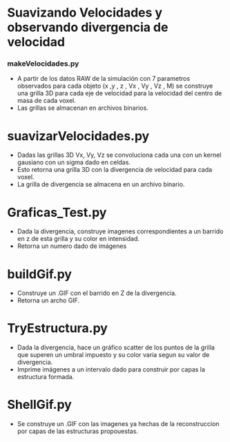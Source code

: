 # Suavizando Velocidades y observando divergencia de velocidad

### makeVelocidades.py
* A partir de los datos RAW de la simulación con 7 parametros observados para cada objeto (x ,y , z , Vx , Vy , Vz , M)
 se construye una grilla 3D para cada eje de velocidad para la velocidad del centro de masa de cada voxel.
* Las grillas se almacenan en archivos binarios.

# suavizarVelocidades.py
* Dadas las grillas 3D  Vx, Vy, Vz se convoluciona cada una con un kernel gausiano con un sigma dado en celdas.
* Esto retorna una grilla 3D con la divergencia de velocidad para cada voxel.
* La grilla de divergencia se almacena en un archivo binario.

# Graficas_Test.py
* Dada la divergencia, construye imagenes correspondientes a un barrido en z de esta grilla y su color en intensidad.
* Retorna un numero dado de imágenes

# buildGif.py
* Construye un .GIF con el barrido en Z de la divergencia.
* Retorna un archo GIF.

# TryEstructura.py
* Dada la divergencia, hace un gráfico scatter de los puntos de la grilla que superen un umbral impuesto y su color
varia segun su valor de divergencia.
* Imprime imágenes a un intervalo dado para construir por capas la estructura formada.

# ShellGif.py
* Se construye un .GIF con las imagenes ya hechas de la reconstruccion por capas de las estructuras propouestas.
